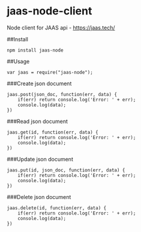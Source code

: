 # jaas-node-client
Node client for JAAS api - https://jaas.tech/

##Install
```
npm install jaas-node
```

##Usage
```
var jaas = require("jaas-node");
```

###Create json document
```
jaas.post(json_doc, function(err, data) {
	if(err) return console.log('Error: ' + err);
	console.log(data);
})
```

###Read json document
```
jaas.get(id, function(err, data) {
	if(err) return console.log('Error: ' + err);
	console.log(data);
})
```

###Update json document
```
jaas.put(id, json_doc, function(err, data) {
	if(err) return console.log('Error: ' + err);
	console.log(data);
})
```

###Delete json document
```
jaas.delete(id, function(err, data) {
	if(err) return console.log('Error: ' + err);
	console.log(data);
})
```
